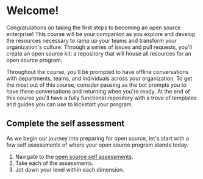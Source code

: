 # Welcome! 

Congratulations on taking the first steps to becoming an open source enterprise! This course will be your companion as you explore and develop the resources necessary to ramp up your teams and transform your organization's culture. Through a series of issues and pull requests, you'll create an open source kit: a repository that will house all resources for an open source program.

Throughout the course, you'll be prompted to have offline conversations with departments, teams, and individuals across your organization. To get the most out of this course, consider pausing as the bot prompts you to have these conversations and returning when you're ready. At the end of this course you'll have a fully functional repository with a trove of templates and guides you can use to kickstart your program.

## Complete the self assessment

As we begin our journey into preparing for open source, let's start with a few self assessments of where your open source program stands today.
1. Navigate to the [open source self assessments](https://githubtraining.github.io/oss-assessment/).
1. Take each of the assessments.
1. Jot down your level within each dimension.
